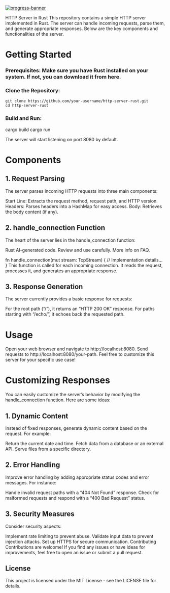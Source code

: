 [![progress-banner](https://backend.codecrafters.io/progress/http-server/8c9181f6-a64f-49ab-bb6a-1852e69e5327)](https://app.codecrafters.io/users/finxlfantasy?r=2qF)

HTTP Server in Rust
This repository contains a simple HTTP server implemented in Rust. The server can handle incoming requests, parse them, and generate appropriate responses. Below are the key components and functionalities of the server.

# Getting Started
### Prerequisites: Make sure you have Rust installed on your system. If not, you can download it from here.

### Clone the Repository:
```
git clone https://github.com/your-username/http-server-rust.git
cd http-server-rust
```
### Build and Run:

cargo build
cargo run

The server will start listening on port 8080 by default.

# Components
## 1. Request Parsing
The server parses incoming HTTP requests into three main components:

Start Line: Extracts the request method, request path, and HTTP version.
Headers: Parses headers into a HashMap for easy access.
Body: Retrieves the body content (if any).
## 2. handle_connection Function
The heart of the server lies in the handle_connection function:

Rust
AI-generated code. Review and use carefully. More info on FAQ.

fn handle_connection(mut stream: TcpStream) {
    // Implementation details...
}
This function is called for each incoming connection. It reads the request, processes it, and generates an appropriate response.

## 3. Response Generation
The server currently provides a basic response for requests:

For the root path (“/”), it returns an “HTTP 200 OK” response.
For paths starting with “/echo/”, it echoes back the requested path.
# Usage
Open your web browser and navigate to http://localhost:8080.
Send requests to http://localhost:8080/your-path.
Feel free to customize this server for your specific use case!

# Customizing Responses
You can easily customize the server’s behavior by modifying the handle_connection function. Here are some ideas:

## 1. Dynamic Content
Instead of fixed responses, generate dynamic content based on the request. For example:

Return the current date and time.
Fetch data from a database or an external API.
Serve files from a specific directory.
## 2. Error Handling
Improve error handling by adding appropriate status codes and error messages. For instance:

Handle invalid request paths with a “404 Not Found” response.
Check for malformed requests and respond with a “400 Bad Request” status.
## 3. Security Measures
Consider security aspects:

Implement rate limiting to prevent abuse.
Validate input data to prevent injection attacks.
Set up HTTPS for secure communication.
Contributing
Contributions are welcome! If you find any issues or have ideas for improvements, feel free to open an issue or submit a pull request.

## License
This project is licensed under the MIT License - see the LICENSE file for details.
